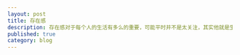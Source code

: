 ```yaml
---
layout: post
title: 存在感
description: 存在感对于每个人的生活有多么的重要，可能平时并不是太关注，其实他就是生活的全部
published: true
category: blog
---
```

































[NingG]:    http://ningg.github.com  "NingG"












